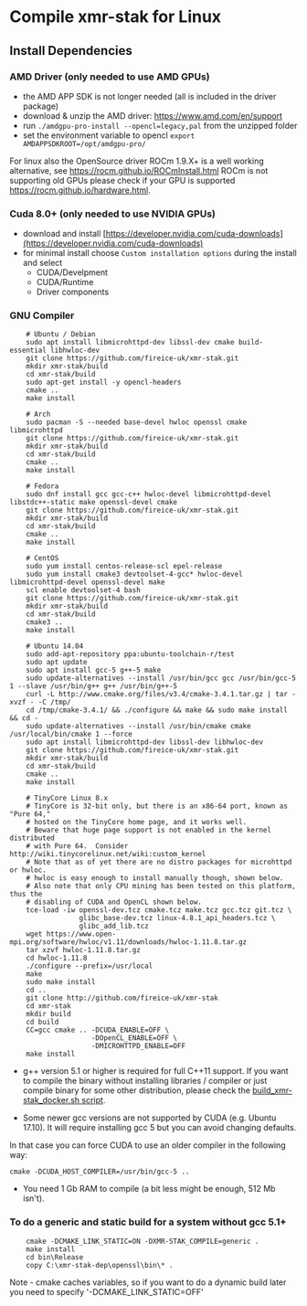 # Compile **xmr-stak** for Linux

## Install Dependencies

### AMD Driver (only needed to use AMD GPUs)

- the AMD APP SDK is not longer needed (all is included in the driver package)
- download & unzip the AMD driver: https://www.amd.com/en/support
- run `./amdgpu-pro-install --opencl=legacy,pal` from the unzipped folder
- set the environment variable to opencl `export AMDAPPSDKROOT=/opt/amdgpu-pro/`

For linux also the OpenSource driver ROCm 1.9.X+ is a well working alternative, see https://rocm.github.io/ROCmInstall.html
ROCm is not supporting old GPUs please check if your GPU is supported https://rocm.github.io/hardware.html.

### Cuda 8.0+ (only needed to use NVIDIA GPUs)

- download and install [https://developer.nvidia.com/cuda-downloads](https://developer.nvidia.com/cuda-downloads)
- for minimal install choose `Custom installation options` during the install and select
    - CUDA/Develpment
    - CUDA/Runtime
    - Driver components

### GNU Compiler
```
    # Ubuntu / Debian
    sudo apt install libmicrohttpd-dev libssl-dev cmake build-essential libhwloc-dev
    git clone https://github.com/fireice-uk/xmr-stak.git
    mkdir xmr-stak/build
    cd xmr-stak/build
    sudo apt-get install -y opencl-headers
    cmake ..
    make install

    # Arch
    sudo pacman -S --needed base-devel hwloc openssl cmake libmicrohttpd
    git clone https://github.com/fireice-uk/xmr-stak.git
    mkdir xmr-stak/build
    cd xmr-stak/build
    cmake ..
    make install

    # Fedora
    sudo dnf install gcc gcc-c++ hwloc-devel libmicrohttpd-devel libstdc++-static make openssl-devel cmake
    git clone https://github.com/fireice-uk/xmr-stak.git
    mkdir xmr-stak/build
    cd xmr-stak/build
    cmake ..
    make install

    # CentOS
    sudo yum install centos-release-scl epel-release
    sudo yum install cmake3 devtoolset-4-gcc* hwloc-devel libmicrohttpd-devel openssl-devel make
    scl enable devtoolset-4 bash
    git clone https://github.com/fireice-uk/xmr-stak.git
    mkdir xmr-stak/build
    cd xmr-stak/build
    cmake3 ..
    make install

    # Ubuntu 14.04
    sudo add-apt-repository ppa:ubuntu-toolchain-r/test
    sudo apt update
    sudo apt install gcc-5 g++-5 make
    sudo update-alternatives --install /usr/bin/gcc gcc /usr/bin/gcc-5 1 --slave /usr/bin/g++ g++ /usr/bin/g++-5
    curl -L http://www.cmake.org/files/v3.4/cmake-3.4.1.tar.gz | tar -xvzf - -C /tmp/
    cd /tmp/cmake-3.4.1/ && ./configure && make && sudo make install && cd -
    sudo update-alternatives --install /usr/bin/cmake cmake /usr/local/bin/cmake 1 --force
    sudo apt install libmicrohttpd-dev libssl-dev libhwloc-dev
    git clone https://github.com/fireice-uk/xmr-stak.git
    mkdir xmr-stak/build
    cd xmr-stak/build
    cmake ..
    make install

    # TinyCore Linux 8.x
    # TinyCore is 32-bit only, but there is an x86-64 port, known as "Pure 64,"
    # hosted on the TinyCore home page, and it works well.
    # Beware that huge page support is not enabled in the kernel distributed
    # with Pure 64.  Consider http://wiki.tinycorelinux.net/wiki:custom_kernel
    # Note that as of yet there are no distro packages for microhttpd or hwloc.
    # hwloc is easy enough to install manually though, shown below.
    # Also note that only CPU mining has been tested on this platform, thus the
    # disabling of CUDA and OpenCL shown below.
    tce-load -iw openssl-dev.tcz cmake.tcz make.tcz gcc.tcz git.tcz \
                 glibc_base-dev.tcz linux-4.8.1_api_headers.tcz \
                 glibc_add_lib.tcz
    wget https://www.open-mpi.org/software/hwloc/v1.11/downloads/hwloc-1.11.8.tar.gz
    tar xzvf hwloc-1.11.8.tar.gz
    cd hwloc-1.11.8
    ./configure --prefix=/usr/local
    make
    sudo make install
    cd ..
    git clone http://github.com/fireice-uk/xmr-stak
    cd xmr-stak
    mkdir build
    cd build
    CC=gcc cmake .. -DCUDA_ENABLE=OFF \
                    -DOpenCL_ENABLE=OFF \
                    -DMICROHTTPD_ENABLE=OFF
    make install
```

- g++ version 5.1 or higher is required for full C++11 support.
If you want to compile the binary without installing libraries / compiler or just compile binary for some other distribution, please check the [build_xmr-stak_docker.sh script](scripts/build_xmr-stak_docker/build_xmr-stak_docker.sh).

- Some newer gcc versions are not supported by CUDA (e.g. Ubuntu 17.10). It will require installing gcc 5 but you can avoid changing defaults.

In that case you can force CUDA to use an older compiler in the following way:
```
cmake -DCUDA_HOST_COMPILER=/usr/bin/gcc-5 ..
```

- You need 1 Gb RAM to compile (a bit less might be enough, 512 Mb isn't). 

### To do a generic and static build for a system without gcc 5.1+
```
    cmake -DCMAKE_LINK_STATIC=ON -DXMR-STAK_COMPILE=generic .
    make install
    cd bin\Release
    copy C:\xmr-stak-dep\openssl\bin\* .
```
Note - cmake caches variables, so if you want to do a dynamic build later you need to specify '-DCMAKE_LINK_STATIC=OFF'
